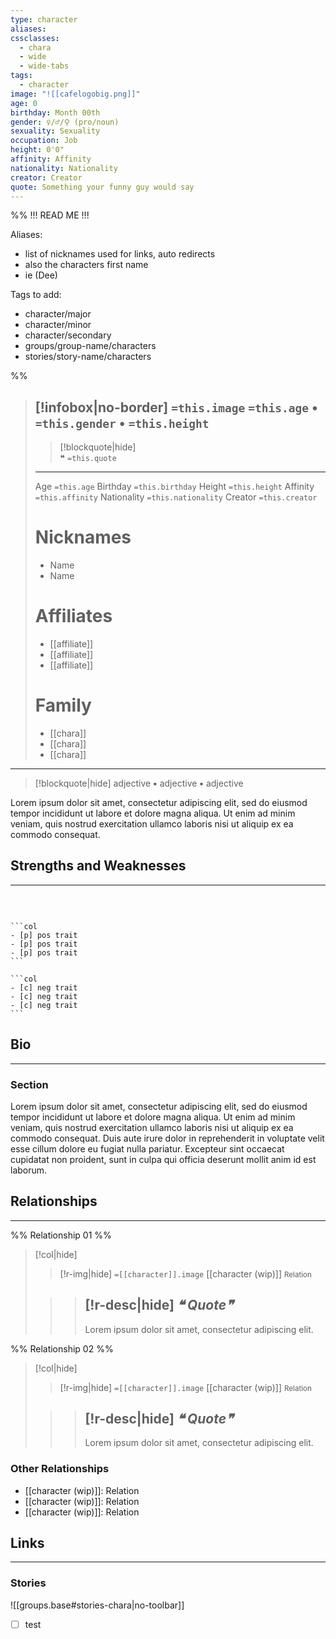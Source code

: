 ```yaml
---
type: character
aliases:
cssclasses:
  - chara
  - wide
  - wide-tabs
tags:
  - character
image: "![[cafelogobig.png]]"
age: 0
birthday: Month 00th
gender: ♀/♂/⚲ (pro/noun)
sexuality: Sexuality
occupation: Job
height: 0'0"
affinity: Affinity
nationality: Nationality
creator: Creator
quote: Something your funny guy would say
---
```


%% 
!!! READ ME !!!

Aliases:
  - list of nicknames used for links, auto redirects
  - also the characters first name
  - ie (Dee)

Tags to add:
  - character/major
  - character/minor
  - character/secondary
  - groups/group-name/characters
  - stories/story-name/characters

%%
> [!infobox|no-border] 
> `=this.image`
> `=this.age` **•** `=this.gender` **•** `=this.height`
> ---
 >> [!blockquote|hide]  
 >> ❝ `=this.quote` 
> ---
> <span class="l">Age</span> `=this.age` 
> <span class="l">Birthday</span> `=this.birthday` 
> <span class="l">Height</span>  `=this.height`
> <span class="l">Affinity</span>  `=this.affinity` 
> <span class="l">Nationality</span> `=this.nationality`
> <span class="l">Creator</span> `=this.creator`
> # Nicknames
> - Name
> - Name
> # Affiliates
> - [[affiliate]]
> - [[affiliate]]
> - [[affiliate]]
> # Family
>  - [[chara]]
>  - [[chara]]
>  - [[chara]]

---
> [!blockquote|hide] 
> adjective **•** adjective **•** adjective

Lorem ipsum dolor sit amet, consectetur adipiscing elit, sed do eiusmod tempor incididunt ut labore et dolore magna aliqua. Ut enim ad minim veniam, quis nostrud exercitation ullamco laboris nisi ut aliquip ex ea commodo consequat. 

## Strengths and Weaknesses
---
<br>

````col

```col
- [p] pos trait
- [p] pos trait
- [p] pos trait
```

```col
- [c] neg trait
- [c] neg trait
- [c] neg trait
```

````


## Bio 
---
### Section
Lorem ipsum dolor sit amet, consectetur adipiscing elit, sed do eiusmod tempor incididunt ut labore et dolore magna aliqua. Ut enim ad minim veniam, quis nostrud exercitation ullamco laboris nisi ut aliquip ex ea commodo consequat. Duis aute irure dolor in reprehenderit in voluptate velit esse cillum dolore eu fugiat nulla pariatur. Excepteur sint occaecat cupidatat non proident, sunt in culpa qui officia deserunt mollit anim id est laborum.

## Relationships
---
%% Relationship 01 %%
>[!col|hide] 
>> [!r-img|hide]
>> `=[[character]].image` 
>> [[character (wip)]]
>> <small>Relation</small> 
>
>>> [!r-desc|hide]
>>>  <span class="r-quote"> *❝ Quote❞* </span>
>>> --- 
>>>  Lorem ipsum dolor sit amet, consectetur adipiscing elit.

%% Relationship 02 %%
>[!col|hide] 
>> [!r-img|hide]
>> `=[[character]].image` 
>> [[character (wip)]]
>> <small>Relation</small> 
>
>>> [!r-desc|hide]
>>>  <span class="r-quote"> *❝ Quote❞* </span>
>>> --- 
>>>  Lorem ipsum dolor sit amet, consectetur adipiscing elit.

### Other Relationships
- [[character (wip)]]: Relation
- [[character (wip)]]: Relation
- [[character (wip)]]: Relation

## Links
---
### Stories

![[groups.base#stories-chara|no-toolbar]]

- [ ] test